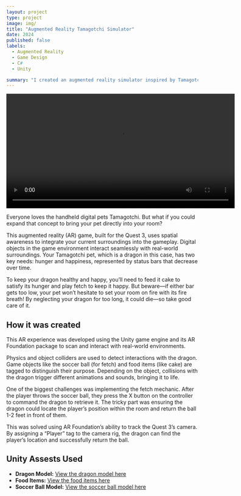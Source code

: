 ```yaml
---
layout: project
type: project
image: img/
title: "Augmented Reality Tamagotchi Simulator"
date: 2024
published: false
labels:
  - Augmented Reality
  - Game Design
  - C#
  - Unity

summary: "I created an augmented reality simulator inspired by Tamagotchi games."
---
```

<video width="600" controls>
  <source src="../video/ar_tamagotchi_video.mp4" type="video/mp4">
  Your browser does not support the video tag.
</video>

Everyone loves the handheld digital pets Tamagotchi. But what if you could expand that concept to bring your pet directly into your room?

This augmented reality (AR) game, built for the Quest 3, uses spatial awareness to integrate your current surroundings into the gameplay. Digital objects in the game environment interact seamlessly with real-world surroundings. Your Tamagotchi pet, which is a dragon in this case, has two key needs: hunger and happiness, represented by status bars that decrease over time.

To keep your dragon healthy and happy, you’ll need to feed it cake to satisfy its hunger and play fetch to keep it happy. But beware—if either bar gets too low, your pet won’t hesitate to set your room on fire with its fire breath! By neglecting your dragon for too long, it could die—so take good care of it.

## How it was created
This AR experience was developed using the Unity game engine and its AR Foundation package to scan and interact with real-world environments.

Physics and object colliders are used to detect interactions with the dragon. Game objects like the soccer ball (for fetch) and food items (like cake) are tagged to distinguish their purpose. Depending on the object, collisions with the dragon trigger different animations and sounds, bringing it to life.

One of the biggest challenges was implementing the fetch mechanic. After the player throws the soccer ball, they press the X button on the controller to command the dragon to retrieve it. The tricky part was ensuring the dragon could locate the player’s position within the room and return the ball 1-2 feet in front of them.

This was solved using AR Foundation’s ability to track the Quest 3’s camera. By assigning a “Player” tag to the camera rig, the dragon can find the player’s location and successfully return the ball. 

## Unity Assests Used
- **Dragon Model:** [View the dragon model here](https://assetstore.unity.com/packages/3d/characters/animals/mammals/tiny-dragon-161097)
- **Food Items:** [View the food items here](https://assetstore.unity.com/packages/3d/props/food/3d-props-adorable-foods-31249)
- **Soccer Ball Model:** [View the soccer ball model here](https://assetstore.unity.com/packages/3d/low-polygon-soccer-ball-84382)






